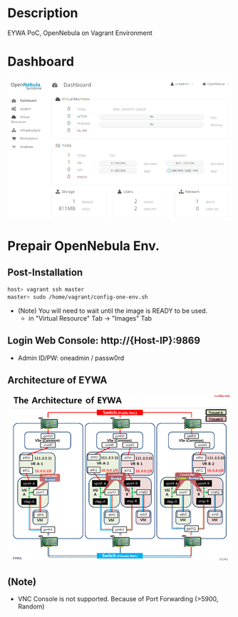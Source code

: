 # Description

EYWA PoC, OpenNebula on Vagrant Environment

# Dashboard

![Dashboard](etc-files/Dashboard.png)

# Prepair OpenNebula Env.

## Post-Installation

```bash
host> vagrant ssh master
master> sudo /home/vagrant/config-one-env.sh
```

* (Note) You will need to wait until the image is READY to be used.
  * in "Virtual Resource" Tab -> "Images" Tab

## Login Web Console: http://{Host-IP}:9869
  * Admin ID/PW: oneadmin / passw0rd

## Architecture of EYWA

![Architecture](etc-files/Architecture.png)

## (Note)

* VNC Console is not supported. Because of Port Forwarding (>5900, Random)
